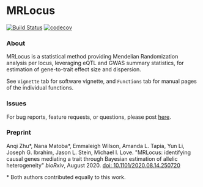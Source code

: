 # MRLocus

[![Build Status](https://travis-ci.com/mikelove/mrlocus.svg?branch=master)](https://travis-ci.com/mikelove/mrlocus)
[![codecov](https://codecov.io/github/mikelove/mrlocus/branch/master/graphs/badge.svg)](https://codecov.io/github/mikelove/mrlocus)

### About

MRLocus is a statistical method providing Mendelian Randomization
analysis per locus, leveraging eQTL and GWAS summary statistics, for
estimation of gene-to-trait effect size and dispersion.

See `Vignette` tab for software vignette, and `Functions` tab for
manual pages of the individual functions.

### Issues

For bug reports, feature requests, or questions, please post 
[here](https://github.com/mikelove/mrlocus/issues/new/choose).

### Preprint

Anqi Zhu\*, Nana Matoba\*, Emmaleigh Wilson, Amanda L. Tapia, Yun Li,
Joseph G. Ibrahim, Jason L. Stein, Michael I. Love.
"MRLocus: identifying causal genes mediating a trait through Bayesian
estimation of allelic heterogeneity"
*bioRxiv*, August 2020.
[doi: 10.1101/2020.08.14.250720](https://doi.org/10.1101/2020.08.14.250720)

\* Both authors contributed equally to this work.
